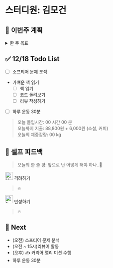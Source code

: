 # 스터디원: 김모건

## 🚀 이번주 계획

<details>
  <summary>한 주 목표</summary>

      - (0/2) 지원 제출 (네이버파이넨셜, 캐치테이블 지원)
      - (0/2) 커리어 랠리 미션 수행
      - (2/6) 리뷰어 활동하기
      - (0/6) Softeer 문제 분석
      - (2/6) 하루 운동 30분
      - 이번 주 총 지출: 45,600 원

> 평균 달성률 00 %

</details>

## ✅ 12/18 Todo List

- [ ] 소프티어 문제 분석
- 가벼운 책 읽기
  - [ ] 책 읽기
  - [ ] 코드 돌려보기
  - [ ] 리뷰 작성하기
- [ ] 하루 운동 30분

> 오늘 몰입시간: 00 시간 00 분<br>
> 오늘까지 지출: 88,800원 + 6,000원 (소설, 커피) <br>
> 오늘의 체중감량: 00 kg

## 🎉 셀프 피드백

> 오늘의 한 줄 평: 앞으로 난 어떻게 해야 하나..🤔

<img src="https://raw.githubusercontent.com/Tarikul-Islam-Anik/Animated-Fluent-Emojis/master/Emojis/Smilies/Hugging%20Face.png" alt="Hugging Face" width="25" height="25"> 격려하기</img>

> 🔥 <br>

<img src="https://raw.githubusercontent.com/Tarikul-Islam-Anik/Animated-Fluent-Emojis/master/Emojis/Smilies/Face%20with%20Monocle.png" alt="Face with Monocle" width="25" height="25"> 반성하기</img>

> 🔥<br>

## 🌱 Next

- (오전) 소프티어 문제 분석
- (오전 ~ 15시)리뷰어 활동
- (오후) ✍️ 커리어 랠리 미션 수행
- 하루 운동 30분
